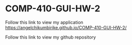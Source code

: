 # COMP-410-GUI-HW-2
Follow this link to view my application https://angelchikumbirike.github.io/COMP-410-GUI-HW-2/

Follow this link to view my github repository 

